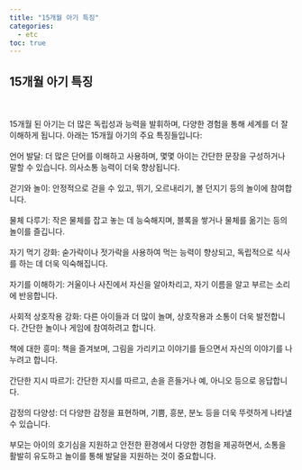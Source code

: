 ```yaml
---
title: "15개월 아기 특징"
categories: 
  - etc
toc: true
---
```

  
## 15개월 아기 특징
  <br/><br/>
15개월 된 아기는 더 많은 독립성과 능력을 발휘하며, 다양한 경험을 통해 세계를 더 잘 이해하게 됩니다. 아래는 15개월 아기의 주요 특징들입니다:
  <br/><br/>
언어 발달: 더 많은 단어를 이해하고 사용하며, 몇몇 아이는 간단한 문장을 구성하거나 말할 수 있습니다. 의사소통 능력이 더욱 향상됩니다.
  <br/><br/>
걷기와 놀이: 안정적으로 걷을 수 있고, 뛰기, 오르내리기, 볼 던지기 등의 놀이에 참여합니다.
  <br/><br/>
물체 다루기: 작은 물체를 잡고 놓는 데 능숙해지며, 블록을 쌓거나 물체를 옮기는 등의 놀이를 즐깁니다.
  <br/><br/>
자기 먹기 강화: 숟가락이나 젓가락을 사용하여 먹는 능력이 향상되고, 독립적으로 식사를 하는 데 더욱 익숙해집니다.
  <br/><br/>
자기를 이해하기: 거울이나 사진에서 자신을 알아차리고, 자기 이름을 알고 부르는 소리에 반응합니다.
  <br/><br/>
사회적 상호작용 강화: 다른 아이들과 더 많이 놀며, 상호작용과 소통이 더욱 발전합니다. 간단한 놀이나 게임에 참여하려고 합니다.
  <br/><br/>
책에 대한 흥미: 책을 즐겨보며, 그림을 가리키고 이야기를 들으면서 자신의 이야기를 나누려고 합니다.
  <br/><br/>
간단한 지시 따르기: 간단한 지시를 따르고, 손을 흔들거나 예, 아니오 등으로 응답합니다.
  <br/><br/>
감정의 다양성: 더 다양한 감정을 표현하며, 기쁨, 흥분, 분노 등을 더욱 뚜렷하게 나타낼 수 있습니다.
  <br/><br/>
부모는 아이의 호기심을 지원하고 안전한 환경에서 다양한 경험을 제공하면서, 소통을 활발히 유도하고 놀이를 통해 발달을 지원하는 것이 중요합니다.